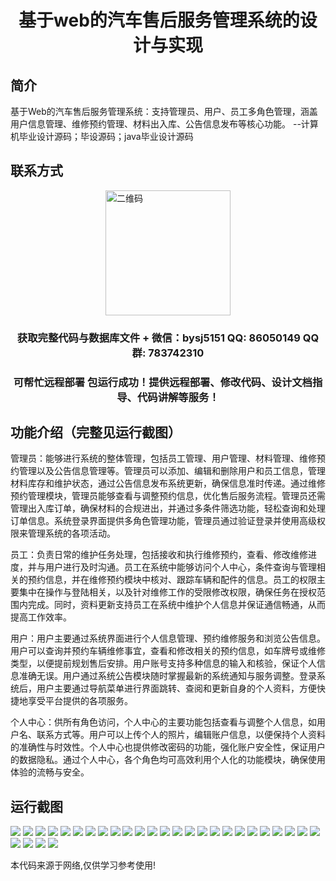 <p><h1 align="center">基于web的汽车售后服务管理系统的设计与实现</h1></p>

## 简介
基于Web的汽车售后服务管理系统：支持管理员、用户、员工多角色管理，涵盖用户信息管理、维修预约管理、材料出入库、公告信息发布等核心功能。    --计算机毕业设计源码；毕设源码；java毕业设计源码


## 联系方式
<img src="https://bs-1329754181.cos.ap-shanghai.myqcloud.com/wx.jpg" alt="二维码" style="display: block; margin: 0 auto;" width="200px">
<p><h3 align="center">获取完整代码与数据库文件 + 微信：bysj5151 QQ: 86050149 QQ群: 783742310</h3></p>
<p><h3 align="center">可帮忙远程部署 包运行成功！提供远程部署、修改代码、设计文档指导、代码讲解等服务！</h3></p>

## 功能介绍（完整见运行截图）
管理员：能够进行系统的整体管理，包括员工管理、用户管理、材料管理、维修预约管理以及公告信息管理等。管理员可以添加、编辑和删除用户和员工信息，管理材料库存和维护状态，通过公告信息发布系统更新，确保信息准时传递。通过维修预约管理模块，管理员能够查看与调整预约信息，优化售后服务流程。管理员还需管理出入库订单，确保材料的合规进出，并通过多条件筛选功能，轻松查询和处理订单信息。系统登录界面提供多角色管理功能，管理员通过验证登录并使用高级权限来管理系统的各项活动。

员工：负责日常的维护任务处理，包括接收和执行维修预约，查看、修改维修进度，并与用户进行及时沟通。员工在系统中能够访问个人中心，条件查询与管理相关的预约信息，并在维修预约模块中核对、跟踪车辆和配件的信息。员工的权限主要集中在操作与登陆相关，以及针对维修工作的受限修改权限，确保任务在授权范围内完成。同时，资料更新支持员工在系统中维护个人信息并保证通信畅通，从而提高工作效率。

用户：用户主要通过系统界面进行个人信息管理、预约维修服务和浏览公告信息。用户可以查询并预约车辆维修事宜，查看和修改相关的预约信息，如车牌号或维修类型，以便提前规划售后安排。用户账号支持多种信息的输入和核验，保证个人信息准确无误。用户通过系统公告模块随时掌握最新的系统通知与服务调整。登录系统后，用户主要通过导航菜单进行界面跳转、查阅和更新自身的个人资料，方便快捷地享受平台提供的各项服务。

个人中心：供所有角色访问，个人中心的主要功能包括查看与调整个人信息，如用户名、联系方式等。用户可以上传个人的照片，编辑账户信息，以便保持个人资料的准确性与时效性。个人中心也提供修改密码的功能，强化账户安全性，保证用户的数据隐私。通过个人中心，各个角色均可高效利用个人化的功能模块，确保使用体验的流畅与安全。


## 运行截图
![](https://bs-1329754181.cos.ap-shanghai.myqcloud.com/ssm/WebBasedCarAftermarketServiceManagement/img/001.jpg)
![](https://bs-1329754181.cos.ap-shanghai.myqcloud.com/ssm/WebBasedCarAftermarketServiceManagement/img/002.jpg)
![](https://bs-1329754181.cos.ap-shanghai.myqcloud.com/ssm/WebBasedCarAftermarketServiceManagement/img/003.jpg)
![](https://bs-1329754181.cos.ap-shanghai.myqcloud.com/ssm/WebBasedCarAftermarketServiceManagement/img/004.jpg)
![](https://bs-1329754181.cos.ap-shanghai.myqcloud.com/ssm/WebBasedCarAftermarketServiceManagement/img/005.jpg)
![](https://bs-1329754181.cos.ap-shanghai.myqcloud.com/ssm/WebBasedCarAftermarketServiceManagement/img/006.jpg)
![](https://bs-1329754181.cos.ap-shanghai.myqcloud.com/ssm/WebBasedCarAftermarketServiceManagement/img/007.jpg)
![](https://bs-1329754181.cos.ap-shanghai.myqcloud.com/ssm/WebBasedCarAftermarketServiceManagement/img/008.jpg)
![](https://bs-1329754181.cos.ap-shanghai.myqcloud.com/ssm/WebBasedCarAftermarketServiceManagement/img/009.jpg)
![](https://bs-1329754181.cos.ap-shanghai.myqcloud.com/ssm/WebBasedCarAftermarketServiceManagement/img/010.jpg)
![](https://bs-1329754181.cos.ap-shanghai.myqcloud.com/ssm/WebBasedCarAftermarketServiceManagement/img/011.jpg)
![](https://bs-1329754181.cos.ap-shanghai.myqcloud.com/ssm/WebBasedCarAftermarketServiceManagement/img/012.jpg)
![](https://bs-1329754181.cos.ap-shanghai.myqcloud.com/ssm/WebBasedCarAftermarketServiceManagement/img/013.jpg)
![](https://bs-1329754181.cos.ap-shanghai.myqcloud.com/ssm/WebBasedCarAftermarketServiceManagement/img/014.jpg)
![](https://bs-1329754181.cos.ap-shanghai.myqcloud.com/ssm/WebBasedCarAftermarketServiceManagement/img/015.jpg)
![](https://bs-1329754181.cos.ap-shanghai.myqcloud.com/ssm/WebBasedCarAftermarketServiceManagement/img/016.jpg)
![](https://bs-1329754181.cos.ap-shanghai.myqcloud.com/ssm/WebBasedCarAftermarketServiceManagement/img/017.jpg)
![](https://bs-1329754181.cos.ap-shanghai.myqcloud.com/ssm/WebBasedCarAftermarketServiceManagement/img/018.jpg)
![](https://bs-1329754181.cos.ap-shanghai.myqcloud.com/ssm/WebBasedCarAftermarketServiceManagement/img/019.jpg)
![](https://bs-1329754181.cos.ap-shanghai.myqcloud.com/ssm/WebBasedCarAftermarketServiceManagement/img/020.jpg)
![](https://bs-1329754181.cos.ap-shanghai.myqcloud.com/ssm/WebBasedCarAftermarketServiceManagement/img/021.jpg)
![](https://bs-1329754181.cos.ap-shanghai.myqcloud.com/ssm/WebBasedCarAftermarketServiceManagement/img/022.jpg)
![](https://bs-1329754181.cos.ap-shanghai.myqcloud.com/ssm/WebBasedCarAftermarketServiceManagement/img/023.jpg)
![](https://bs-1329754181.cos.ap-shanghai.myqcloud.com/ssm/WebBasedCarAftermarketServiceManagement/img/024.jpg)
![](https://bs-1329754181.cos.ap-shanghai.myqcloud.com/ssm/WebBasedCarAftermarketServiceManagement/img/025.jpg)
![](https://bs-1329754181.cos.ap-shanghai.myqcloud.com/ssm/WebBasedCarAftermarketServiceManagement/img/026.jpg)
![](https://bs-1329754181.cos.ap-shanghai.myqcloud.com/ssm/WebBasedCarAftermarketServiceManagement/img/027.jpg)
![](https://bs-1329754181.cos.ap-shanghai.myqcloud.com/ssm/WebBasedCarAftermarketServiceManagement/img/028.jpg)
![](https://bs-1329754181.cos.ap-shanghai.myqcloud.com/ssm/WebBasedCarAftermarketServiceManagement/img/029.jpg)

<p>本代码来源于网络,仅供学习参考使用!</p>

